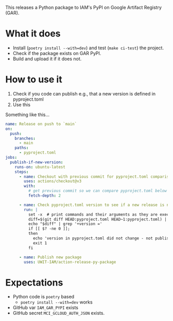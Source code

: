 This releases a Python package to IAM's PyPI on Google Artifact Registry (GAR).

# What it does

* Install (`poetry install --with=dev`) and test (`make ci-test`) the project.
* Check if the package exists on GAR PyPI.
* Build and upload it if it does not.

# How to use it

1. Check if you code can publish e.g., that a new version is defined in pyproject.toml
1. Use this

Something like this...

```yaml
name: Release on push to `main`
on:
  push:
    branches:
      - main
    paths:
      - pyproject.toml
jobs:
  publish-if-new-version:
    runs-on: ubuntu-latest
    steps:
      - name: Checkout with previous commit for pyproject.toml comparison
        uses: actions/checkout@v3
        with:
          # get previous commit so we can compare pyproject.toml below
          fetch-depth: 2

      - name: Check pyproject.toml version to see if a new release is necessary
        run: |
          set -x  # print commands and their arguments as they are executed
          diff=$(git diff HEAD:pyproject.toml HEAD~1:pyproject.toml) || exit 0
          echo "$diff" | grep '+version ='
          if [[ $? -ne 0 ]];
          then
            echo 'version in pyproject.toml did not change - not publishable'
            exit 1
          fi

      - name: Publish new package
        uses: UWIT-IAM/action-release-py-package
```

# Expectations

* Python code is `poetry` based
    - `poetry install --with=dev` works
* GitHub var `IAM_GAR_PYPI` exists
* GitHub secret `MCI_GCLOUD_AUTH_JSON` exists.
